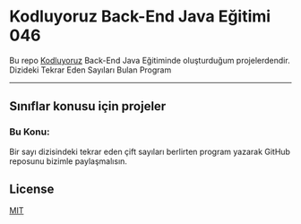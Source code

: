 # Kodluyoruz Back-End Java Eğitimi 046

Bu repo [Kodluyoruz](https://www.kodluyoruz.org) Back-End Java Eğitiminde 
oluşturduğum projelerdendir.
Dizideki Tekrar Eden Sayıları Bulan Program

---
## Sınıflar konusu için projeler
### Bu Konu:

Bir sayı dizisindeki tekrar eden çift sayıları berlirten program yazarak GitHub reposunu bizimle paylaşmalısın.

## License
[MIT](https://choosealicense.com/licenses/mit/)

